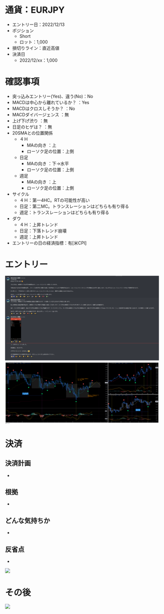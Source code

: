 # 通貨：EURJPY
- エントリー日：2022/12/13
- ポジション
  - Short
  - ロット：1,000
- 損切りライン：直近高値
- 決済日
  - 2022/12/xx：1,000

# 確認事項
- 突っ込みエントリー(Yes)、違う(No)：No
- MACDは中心から離れているか？     ：Yes
- MACDはクロスしそうか？           ：No
- MACDダイバージェンス             ：無
- 上げ下げ渋り                     ：無
- 日足のヒゲは？                   ：無
- 20SMAとの位置関係
  - ４Ｈ
    - MAの向き        ：上
    - ローソク足の位置：上側
  - 日足
    - MAの向き        ：下→水平
    - ローソク足の位置：上側
  - 週足
    - MAの向き        ：上
    - ローソク足の位置：上側
- サイクル
  - ４Ｈ：第一4HC。RTの可能性が高い
  - 日足：第二MC。トランスレーションはどちらも有り得る
  - 週足：トランスレーションはどちらも有り得る
- ダウ
  - ４Ｈ：上昇トレンド
  - 日足：下落トレンド崩壊
  - 週足：上昇トレンド
- エントリーの日の経済指標：有[米CPI]

# エントリー
![](2022-12-13-18-48-52.png)
![](2022-12-13-18-49-09.png)

# 決済
## 決済計画
- 

## 根拠
- 

## どんな気持ちか
- 

## 反省点
- 

![](./ex01.png)

# その後
![](./af01.png)

